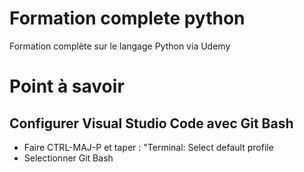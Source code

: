 # Formation complete python
Formation complète sur le langage Python via Udemy


# Point à savoir
## Configurer Visual Studio Code avec Git Bash
- Faire CTRL-MAJ-P et taper : "Terminal: Select default profile
- Selectionner Git Bash
